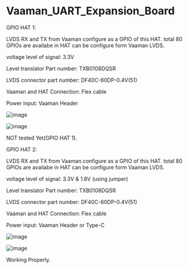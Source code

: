 # Vaaman_UART_Expansion_Board

GPIO HAT 1:

LVDS RX and TX from Vaaman configure as a GPIO of this HAT. total 80 GPIOs are availabe in HAT can be configure form Vaaman LVDS.

voltage level of signal: 3.3V

Level translator Part number: TXB0108DQSR

LVDS connector part number: DF40C-60DP-0.4V(51)

Vaaman and HAT Connection: Flex cable

Power input: Vaaman Header 

![image](https://github.com/user-attachments/assets/ea994702-ce77-4b5d-9f7b-48574e6a1030)

![image](https://github.com/user-attachments/assets/dbdf2c71-f1b3-4322-a309-10515b39eb29)

NOT tested Yet(GPIO HAT 1).



GPIO HAT 2:

LVDS RX and TX from Vaaman configure as a GPIO of this HAT. total 80 GPIOs are availabe in HAT can be configure form Vaaman LVDS.

voltage level of signal: 3.3V & 1.8V (using jumper)

Level translator Part number: TXB0108DQSR

LVDS connector part number: DF40C-60DP-0.4V(51)

Vaaman and HAT Connection: Flex cable

Power input: Vaaman Header or Type-C 

![image](https://github.com/user-attachments/assets/9c849b39-e5b9-42f3-86bd-52be6fc641c2)

![image](https://github.com/user-attachments/assets/16369205-f2b8-41c0-bf64-33aa1ef90c58)

Working Properly.

